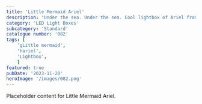 ```yaml
---
title: 'Little Mermaid Ariel'
description: 'Under the sea. Under the sea. Cool lightbox of Ariel from the Little mermaid movie. A great light for any fan of the movies.'
category: 'LED Light Boxes'
subcategory: 'Standard'
catalogue number: '082'
tags: [
    'gLittle mermaid', 
    'hariel',
    'Lightbox', 
    ]
featured: true
pubDate: '2023-11-20'
heroImage: '/images/082.png'
---
```


Placeholder content for Little Mermaid Ariel.
